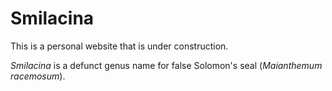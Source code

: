 # Smilacina

This is a personal website that is under construction.

*Smilacina* is a defunct genus name for false Solomon's seal (*Maianthemum racemosum*).